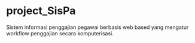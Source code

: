 # project_SisPa
Sistem informasi penggajian pegawai berbasis web based yang mengatur workflow penggajian secara komputerisasi.
